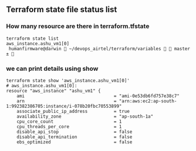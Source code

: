 ## Terraform state file status list 

### How many resource are there in terraform.tfstate

```
terraform state list
aws_instance.ashu_vm1[0]
 humanfirmware@darwin  ~/devops_airtel/terraform/variables   master ±  

```

### we can print details using show 

```
terraform state show 'aws_instance.ashu_vm1[0]'
# aws_instance.ashu_vm1[0]:
resource "aws_instance" "ashu_vm1" {
    ami                                  = "ami-0e53db6fd757e38c7"
    arn                                  = "arn:aws:ec2:ap-south-1:992382386705:instance/i-078b20fbc70553899"
    associate_public_ip_address          = true
    availability_zone                    = "ap-south-1a"
    cpu_core_count                       = 1
    cpu_threads_per_core                 = 1
    disable_api_stop                     = false
    disable_api_termination              = false
    ebs_optimized                        = false

```
